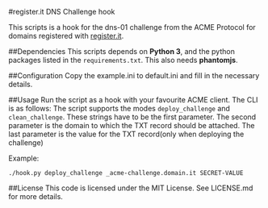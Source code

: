#register.it DNS Challenge hook

This scripts is a hook for the dns-01 challenge from the ACME Protocol for
domains registered with [register.it](https://register.it).

##Dependencies
This scripts depends on **Python 3**, and the python packages listed in the
`requirements.txt`. This also needs **phantomjs**.

##Configuration
Copy the example.ini to default.ini and fill in the necessary details.

##Usage
Run the script as a hook with your favourite ACME client. The CLI is as
follows:
The script supports the modes `deploy_challenge` and `clean_challenge`.  These
strings have to be the first parameter. The second parameter is the domain to
which the TXT record should be attached. The last parameter is the value for
the TXT record(only when deploying the challenge)

Example:
```
./hook.py deploy_challenge _acme-challenge.domain.it SECRET-VALUE
```

##License
This code is licensed under the MIT License. See LICENSE.md for more details.
